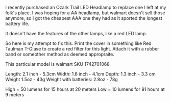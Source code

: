 I recently purchased an Ozark Trail LED Headlamp to replace one I left at my folk's place. I was hoping for a AA headlamp, but walmart doesn't sell those anymore, so I got the cheapest AAA one they had as it sported the longest battery life.

It doesn't have the features of the other lamps, like a red LED lamp.

So here is my attempt to fix this. Print the cover in something like Red Taulman T-Glase to create a red filter for this light. Attach it with a rubber band or someother method as deemed appropraite.

This particular model is walmart SKU 1742701068

Length: 2.1 inch - 5.3cm
Width: 1.6 inch - 4.1cm
Depth: 1.3 inch - 3.3 cm
Weight 1.5oz - 43g
Weight with batteries: 2.8oz - 78g

High = 50 lumens for 15 hours at 20 meters
Low = 10 lumens for 91 hours at 9 meters

